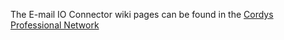 The E-mail IO Connector wiki pages can be found in the [Cordys Professional Network](https://wiki.cordys.com/display/dsc/E-mail+IO+Connector)